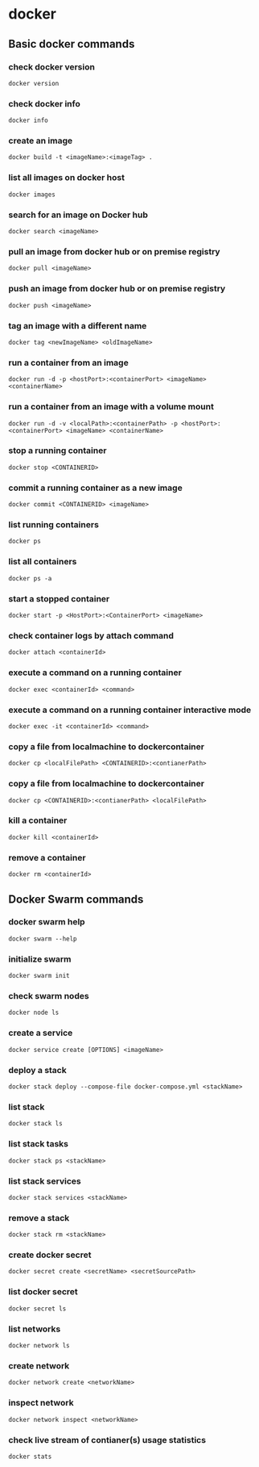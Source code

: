# docker

## Basic docker commands

### check docker version

`docker version`

### check docker info

`docker info`

### create an image

`docker build -t <imageName>:<imageTag> .`

### list all images on docker host

`docker images`

### search for an image on Docker hub

`docker search <imageName>`

### pull an image from docker hub or on premise registry

`docker pull <imageName>`

### push an image from docker hub or on premise registry

`docker push <imageName>`

### tag an image with a different name

`docker tag <newImageName> <oldImageName>` 

### run a container from an image

`docker run -d -p <hostPort>:<containerPort> <imageName> <containerName>`

### run a container from an image with a volume mount

`docker run -d -v <localPath>:<containerPath> -p <hostPort>:<containerPort> <imageName> <containerName>`

### stop a running container

`docker stop <CONTAINERID>`

### commit a running container as a new image

`docker commit <CONTAINERID> <imageName>`

### list running containers

`docker ps`

### list all containers

`docker ps -a`

### start a stopped container

`docker start -p <HostPort>:<ContainerPort> <imageName>`

### check container logs by attach command

`docker attach <containerId>`

### execute a command on a running container

`docker exec <containerId> <command>`

### execute a command on a running container interactive mode

`docker exec -it <containerId> <command>`

### copy a file from localmachine to dockercontainer

`docker cp <localFilePath> <CONTAINERID>:<contianerPath>`

### copy a file from localmachine to dockercontainer

`docker cp <CONTAINERID>:<contianerPath> <localFilePath> `

### kill a container

`docker kill <containerId>`

### remove a container

`docker rm <containerId>`

## Docker Swarm commands

### docker swarm help

`docker swarm --help`

### initialize swarm

`docker swarm init`

### check swarm nodes

`docker node ls`

### create a service 

`docker service create [OPTIONS] <imageName>`

### deploy a stack

`docker stack deploy --compose-file docker-compose.yml <stackName>`

### list stack

`docker stack ls`

### list stack tasks

`docker stack ps <stackName>`

### list stack services 

`docker stack services <stackName>`

### remove a stack

`docker stack rm <stackName>`

### create docker secret

`docker secret create <secretName> <secretSourcePath>`

### list docker secret

`docker secret ls`

### list networks

`docker network ls`

### create network

`docker network create <networkName>`

### inspect network

`docker network inspect <networkName>`

### check live stream of contianer(s) usage statistics

`docker stats`

